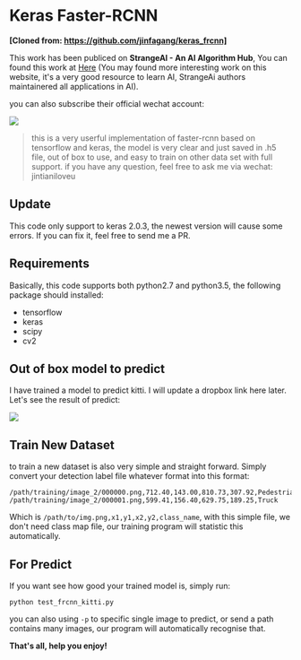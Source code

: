 # Keras Faster-RCNN

**[Cloned from: https://github.com/jinfagang/keras_frcnn]**

This work has been publiced on **StrangeAI - An AI Algorithm Hub**,  You can found this work at [Here](http://ai.loliloli.pro/) (You may found more interesting work on this website, it's a very good resource to learn AI, StrangeAi authors maintainered all applications in AI).

you can also subscribe their official wechat account:

![](https://i.loli.net/2018/09/03/5b8c9e1fabfc3.png)

> this is a very userful implementation of faster-rcnn based on tensorflow and keras, the model is very clear and just saved in .h5 file, out of box to use, and easy to train on other data set with full support. if you have any question, feel free to ask me via wechat: jintianiloveu

## Update

This code only support to keras 2.0.3, the newest version will cause some errors. If you can fix it, feel free to send me a PR.

## Requirements
Basically, this code supports both python2.7 and python3.5, the following package should installed:
* tensorflow
* keras
* scipy
* cv2

## Out of box model to predict

I have trained a model to predict kitti. I will update a dropbox link here later. Let's see the result of predict:

<img src="http://opbocoyb4.bkt.clouddn.com/000010.png" align="center">

## Train New Dataset

to train a new dataset is also very simple and straight forward. Simply convert your detection label file whatever format into this format:

```
/path/training/image_2/000000.png,712.40,143.00,810.73,307.92,Pedestrian
/path/training/image_2/000001.png,599.41,156.40,629.75,189.25,Truck
```
Which is `/path/to/img.png,x1,y1,x2,y2,class_name`, with this simple file, we don't need class map file, our training program will statistic this automatically.

## For Predict

If you want see how good your trained model is, simply run:
```
python test_frcnn_kitti.py
```
you can also using `-p` to specific single image to predict, or send a path contains many images, our program will automatically recognise that.

**That's all, help you enjoy!**
